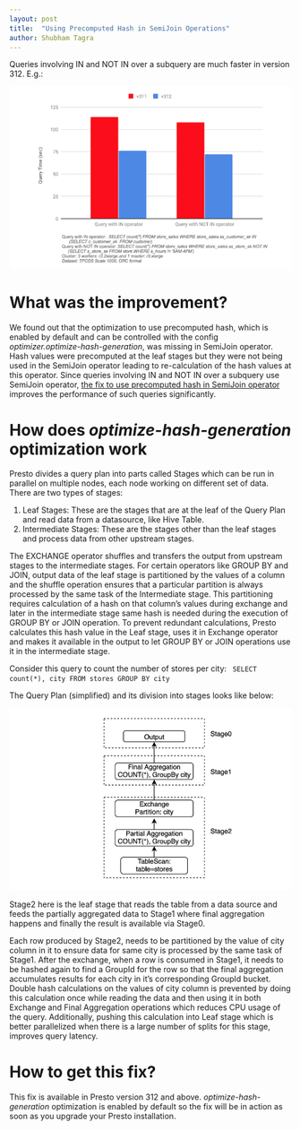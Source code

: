```yaml
---
layout: post
title:  "Using Precomputed Hash in SemiJoin Operations"
author: Shubham Tagra
---
```


Queries involving IN and NOT IN over a subquery are much faster in version 312. E.g.:

![](/assets/blog/semijoin-precomputed-hash/semijoin-precomputed-hash-gains.png)

# What was the improvement?

We found out that the optimization to use precomputed hash, which is enabled by default and can be controlled with the config *optimizer.optimize-hash-generation*, was missing in SemiJoin operator.  Hash values were precomputed at the leaf stages but they were not being used in the SemiJoin operator leading to re-calculation of the hash values at this operator. Since queries involving IN and NOT IN over a subquery use SemiJoin operator, [the fix to use precomputed hash in SemiJoin operator](https://github.com/prestosql/presto/pull/767) improves the performance of such queries significantly.

# How does *optimize-hash-generation* optimization work

Presto divides a query plan into parts called Stages which can be run in parallel on multiple nodes, each node working on different set of data. There are two types of stages:

1. Leaf Stages: These are the stages that are at the leaf of the Query Plan and read data from a datasource, like Hive Table.
2. Intermediate Stages: These are the stages other than the leaf stages and process data from other upstream stages.

The EXCHANGE operator shuffles and transfers the output from upstream stages to the intermediate stages. For certain operators like GROUP BY and JOIN, output data of the leaf stage is partitioned by the values of a column and the shuffle operation ensures that a particular partition is always processed by the same task of the Intermediate stage. This partitioning requires calculation of a hash on that column’s values during exchange and later in the intermediate stage same hash is needed during the execution of GROUP BY or JOIN operation. To prevent redundant calculations, Presto calculates this hash value in the Leaf stage, uses it in Exchange operator and makes it available in the output to let GROUP BY or JOIN operations use it in the intermediate stage.

Consider this query to count the number of stores per city: ` SELECT count(*), city FROM stores GROUP BY city`

The Query Plan (simplified) and its division into stages looks like below:

![](/assets/blog/semijoin-precomputed-hash/query-plan.png)

Stage2 here is the leaf stage that reads the table from a data source and feeds the partially aggregated data to Stage1 where final aggregation happens and finally the result is available via Stage0.

Each row produced by Stage2, needs to be partitioned by the value of city column in it to ensure data for same city is processed by the same task of Stage1. After the exchange, when a row is consumed in Stage1, it needs to be hashed again to find a GroupId for the row so that the final aggregation accumulates results for each city in it’s corresponding GroupId bucket.
Double hash calculations on the values of city column is prevented by doing this calculation once while reading the data and then using it in both Exchange and Final Aggregation operations which reduces CPU usage of the query. Additionally, pushing this calculation into Leaf stage which is better parallelized when there is a large number of splits for this stage, improves query latency.

# How to get this fix?
This fix is available in Presto version 312 and above. *optimize-hash-generation* optimization is enabled by default so the fix will be in action as soon as you upgrade your Presto installation.


